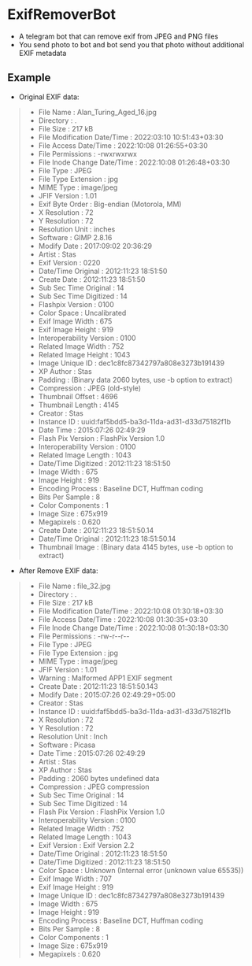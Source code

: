 # ExifRemoverBot
- A telegram bot that can remove exif from JPEG and PNG files
- You send photo to bot and bot send you that photo without additional EXIF metadata

## Example
- Original EXIF data:
>- File Name                       : Alan_Turing_Aged_16.jpg
>- Directory                       : .
>- File Size                       : 217 kB
>- File Modification Date/Time     : 2022:03:10 10:51:43+03:30
>- File Access Date/Time           : 2022:10:08 01:26:55+03:30
>- File Permissions                : -rwxrwxrwx
>- File Inode Change Date/Time     : 2022:10:08 01:26:48+03:30
>- File Type                       : JPEG
>- File Type Extension             : jpg
>- MIME Type                       : image/jpeg
>- JFIF Version                    : 1.01
>- Exif Byte Order                 : Big-endian (Motorola, MM)
>- X Resolution                    : 72
>- Y Resolution                    : 72
>- Resolution Unit                 : inches
>- Software                        : GIMP 2.8.16
>- Modify Date                     : 2017:09:02 20:36:29
>- Artist                          : Stas
>- Exif Version                    : 0220
>- Date/Time Original              : 2012:11:23 18:51:50
>- Create Date                     : 2012:11:23 18:51:50
>- Sub Sec Time Original           : 14
>- Sub Sec Time Digitized          : 14
>- Flashpix Version                : 0100
>- Color Space                     : Uncalibrated
>- Exif Image Width                : 675
>- Exif Image Height               : 919
>- Interoperability Version        : 0100
>- Related Image Width             : 752
>- Related Image Height            : 1043
>- Image Unique ID                 : dec1c8fc87342797a808e3273b191439
>- XP Author                       : Stas
>- Padding                         : (Binary data 2060 bytes, use -b option to extract)
>- Compression                     : JPEG (old-style)
>- Thumbnail Offset                : 4696
>- Thumbnail Length                : 4145
>- Creator                         : Stas
>- Instance ID                     : uuid:faf5bdd5-ba3d-11da-ad31-d33d75182f1b
>- Date Time                       : 2015:07:26 02:49:29
>- Flash Pix Version               : FlashPix Version 1.0
>- Interoperability Version        : 0100
>- Related Image Length            : 1043
>- Date/Time Digitized             : 2012:11:23 18:51:50
>- Image Width                     : 675
>- Image Height                    : 919
>- Encoding Process                : Baseline DCT, Huffman coding
>- Bits Per Sample                 : 8
>- Color Components                : 1
>- Image Size                      : 675x919
>- Megapixels                      : 0.620
>- Create Date                     : 2012:11:23 18:51:50.14
>- Date/Time Original              : 2012:11:23 18:51:50.14
>- Thumbnail Image                 : (Binary data 4145 bytes, use -b option to extract)

- After Remove EXIF data:
>- File Name                       : file_32.jpg
>- Directory                       : .
>- File Size                       : 217 kB
>- File Modification Date/Time     : 2022:10:08 01:30:18+03:30
>- File Access Date/Time           : 2022:10:08 01:30:35+03:30
>- File Inode Change Date/Time     : 2022:10:08 01:30:18+03:30
>- File Permissions                : -rw-r--r--
>- File Type                       : JPEG
>- File Type Extension             : jpg
>- MIME Type                       : image/jpeg
>- JFIF Version                    : 1.01
>- Warning                         : Malformed APP1 EXIF segment
>- Create Date                     : 2012:11:23 18:51:50.143
>- Modify Date                     : 2015:07:26 02:49:29+05:00
>- Creator                         : Stas
>- Instance ID                     : uuid:faf5bdd5-ba3d-11da-ad31-d33d75182f1b
>- X Resolution                    : 72
>- Y Resolution                    : 72
>- Resolution Unit                 : Inch
>- Software                        : Picasa
>- Date Time                       : 2015:07:26 02:49:29
>- Artist                          : Stas
>- XP Author                       : Stas
>- Padding                         : 2060 bytes undefined data
>- Compression                     : JPEG compression
>- Sub Sec Time Original           : 14
>- Sub Sec Time Digitized          : 14
>- Flash Pix Version               : FlashPix Version 1.0
>- Interoperability Version        : 0100
>- Related Image Width             : 752
>- Related Image Length            : 1043
>- Exif Version                    : Exif Version 2.2
>- Date/Time Original              : 2012:11:23 18:51:50
>- Date/Time Digitized             : 2012:11:23 18:51:50
>- Color Space                     : Unknown (Internal error (unknown value 65535))
>- Exif Image Width                : 707
>- Exif Image Height               : 919
>- Image Unique ID                 : dec1c8fc87342797a808e3273b191439
>- Image Width                     : 675
>- Image Height                    : 919
>- Encoding Process                : Baseline DCT, Huffman coding
>- Bits Per Sample                 : 8
>- Color Components                : 1
>- Image Size                      : 675x919
>- Megapixels                      : 0.620
